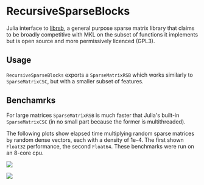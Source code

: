 
# RecursiveSparseBlocks

Julia interface to [librsb](http://librsb.sourceforge.net/), a general purpose
sparse matrix library that claims to be broadly competitive with MKL on the
subset of functions it implements but is open source and more permissively
licenced (GPL3).

## Usage

`RecursiveSparseBlocks` exports a `SparseMatrixRSB` which works similarly to
`SparseMatrixCSC`, but with a smaller subset of features.

## Benchamrks

For large matrices `SparseMatrixRSB` is much faster that Julia's built-in
`SparseMatrixCSC` (in no small part because the former is multithreaded).

The following plots show elapsed time multiplying random sparse matrices by
random dense vectors, each with a density of 1e-4. The first shown `Float32`
performance, the second `Float64`. These benchmarks were run on an 8-core cpu.

![](https://github.com/dcjones/RecursiveSparseBlocks.jl/raw/master/bench-float32.png)

![](https://github.com/dcjones/RecursiveSparseBlocks.jl/raw/master/bench-float64.png)


